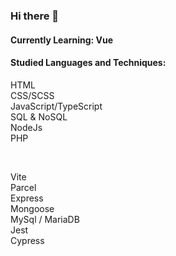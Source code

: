 ### Hi there 👋

#### Currently Learning: Vue

#### Studied Languages and Techniques:
HTML <br>
CSS/SCSS <br>
JavaScript/TypeScript <br>
SQL & NoSQL <br>
NodeJs <br>
PHP <br>

<br>

Vite <br>
Parcel <br>
Express <br>
Mongoose <br>
MySql / MariaDB <br>
Jest <br>
Cypress <br>

<!--
**emiliamassing/emiliamassing** is a ✨ _special_ ✨ repository because its `README.md` (this file) appears on your GitHub profile.

Here are some ideas to get you started:

- 🔭 I’m currently working on ...
- 🌱 I’m currently learning ...
- 👯 I’m looking to collaborate on ...
- 🤔 I’m looking for help with ...
- 💬 Ask me about ...
- 📫 How to reach me: ...
- 😄 Pronouns: ...
- ⚡ Fun fact: ...
-->
